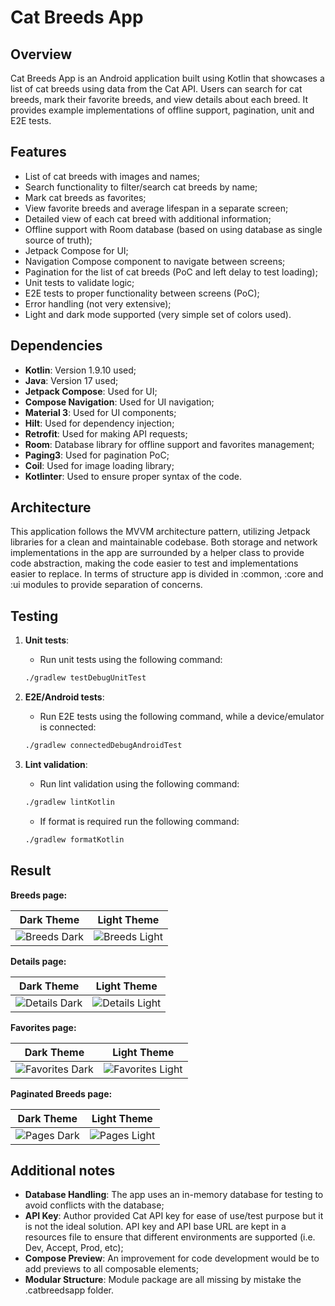 # Cat Breeds App

## Overview
Cat Breeds App is an Android application built using Kotlin that showcases a list of cat breeds using data from the Cat API.
Users can search for cat breeds, mark their favorite breeds, and view details about each breed.
It provides example implementations of offline support, pagination, unit and E2E tests.

## Features
- List of cat breeds with images and names;
- Search functionality to filter/search cat breeds by name;
- Mark cat breeds as favorites;
- View favorite breeds and average lifespan in a separate screen;
- Detailed view of each cat breed with additional information;
- Offline support with Room database (based on using database as single source of truth);
- Jetpack Compose for UI;
- Navigation Compose component to navigate between screens;
- Pagination for the list of cat breeds (PoC and left delay to test loading);
- Unit tests to validate logic;
- E2E tests to proper functionality between screens (PoC);
- Error handling (not very extensive);
- Light and dark mode supported (very simple set of colors used).

## Dependencies
- **Kotlin**: Version 1.9.10 used;
- **Java**: Version 17 used;
- **Jetpack Compose**: Used for UI;
- **Compose Navigation**: Used for UI navigation;
- **Material 3**: Used for UI components;
- **Hilt**: Used for dependency injection;
- **Retrofit**: Used for making API requests;
- **Room**: Database library for offline support and favorites management;
- **Paging3**: Used for pagination PoC;
- **Coil**: Used for image loading library;
- **Kotlinter**: Used to ensure proper syntax of the code.

## Architecture
This application follows the MVVM architecture pattern, utilizing Jetpack libraries for a clean and maintainable codebase.
Both storage and network implementations in the app are surrounded by a helper class to provide code abstraction, making the code easier to test and implementations easier to replace.
In terms of structure app is divided in :common, :core and :ui modules to provide separation of concerns.

## Testing
1. **Unit tests**:
    - Run unit tests using the following command:
    ```bash
    ./gradlew testDebugUnitTest
    ```

2. **E2E/Android tests**:
    - Run E2E tests using the following command, while a device/emulator is connected:
    ```bash
    ./gradlew connectedDebugAndroidTest
    ```

3. **Lint validation**:
    - Run lint validation using the following command:
    ```bash
    ./gradlew lintKotlin
    ```
    - If format is required run the following command:
    ```bash
    ./gradlew formatKotlin
    ```

## Result

**Breeds page:**

| Dark Theme | Light Theme |
|------------|-------------|
| ![Breeds Dark](screenshots/breeds_dark.png) | ![Breeds Light](screenshots/breeds_light.png) |

**Details page:**

| Dark Theme | Light Theme |
|------------|-------------|
| ![Details Dark](screenshots/details_dark.png) | ![Details Light](screenshots/details_light.png) |

**Favorites page:**

| Dark Theme | Light Theme |
|------------|-------------|
| ![Favorites Dark](screenshots/favorites_dark.png) | ![Favorites Light](screenshots/favorites_light.png) |

**Paginated Breeds page:**

| Dark Theme | Light Theme |
|------------|-------------|
| ![Pages Dark](screenshots/pages_dark.png) | ![Pages Light](screenshots/pages_light.png) |

## Additional notes
- **Database Handling**: The app uses an in-memory database for testing to avoid conflicts with the database;
- **API Key**: Author provided Cat API key for ease of use/test purpose but it is not the ideal solution. API key and API base URL are kept in a resources file to ensure that different environments are supported (i.e. Dev, Accept, Prod, etc);
- **Compose Preview**: An improvement for code development would be to add previews to all composable elements;
- **Modular Structure**: Module package are all missing by mistake the .catbreedsapp folder.